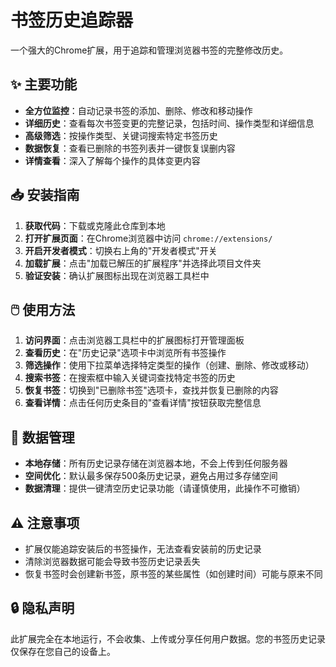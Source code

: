 # 书签历史追踪器

一个强大的Chrome扩展，用于追踪和管理浏览器书签的完整修改历史。

## ✨ 主要功能

- **全方位监控**：自动记录书签的添加、删除、修改和移动操作
- **详细历史**：查看每次书签变更的完整记录，包括时间、操作类型和详细信息
- **高级筛选**：按操作类型、关键词搜索特定书签历史
- **数据恢复**：查看已删除的书签列表并一键恢复误删内容
- **详情查看**：深入了解每个操作的具体变更内容

## 📥 安装指南

1. **获取代码**：下载或克隆此仓库到本地
2. **打开扩展页面**：在Chrome浏览器中访问 `chrome://extensions/`
3. **开启开发者模式**：切换右上角的"开发者模式"开关
4. **加载扩展**：点击"加载已解压的扩展程序"并选择此项目文件夹
5. **验证安装**：确认扩展图标出现在浏览器工具栏中

## 🖱️ 使用方法

1. **访问界面**：点击浏览器工具栏中的扩展图标打开管理面板
2. **查看历史**：在"历史记录"选项卡中浏览所有书签操作
3. **筛选操作**：使用下拉菜单选择特定类型的操作（创建、删除、修改或移动）
4. **搜索书签**：在搜索框中输入关键词查找特定书签的历史
5. **恢复书签**：切换到"已删除书签"选项卡，查找并恢复已删除的内容
6. **查看详情**：点击任何历史条目的"查看详情"按钮获取完整信息

## 💾 数据管理

- **本地存储**：所有历史记录存储在浏览器本地，不会上传到任何服务器
- **空间优化**：默认最多保存500条历史记录，避免占用过多存储空间
- **数据清理**：提供一键清空历史记录功能（请谨慎使用，此操作不可撤销）

## ⚠️ 注意事项

- 扩展仅能追踪安装后的书签操作，无法查看安装前的历史记录
- 清除浏览器数据可能会导致书签历史记录丢失
- 恢复书签时会创建新书签，原书签的某些属性（如创建时间）可能与原来不同

## 🔒 隐私声明

此扩展完全在本地运行，不会收集、上传或分享任何用户数据。您的书签历史记录仅保存在您自己的设备上。 